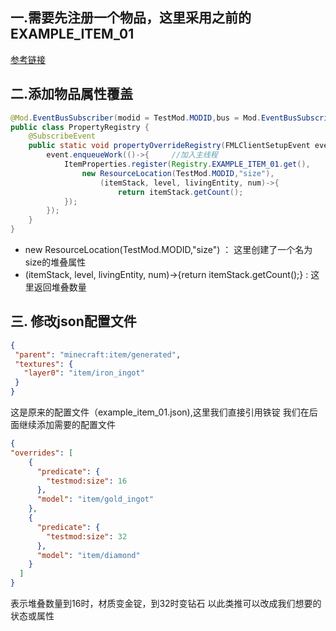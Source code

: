 ## 一.需要先注册一个物品，这里采用之前的EXAMPLE_ITEM_01
[参考链接](https://xxxyjade17.github.io/NeoForge.github.io/post/01.-zhu-ce-wu-pin-he-fang-kuai.html)
## 二.添加物品属性覆盖
```java
@Mod.EventBusSubscriber(modid = TestMod.MODID,bus = Mod.EventBusSubscriber.Bus.MOD,value = Dist.CLIENT)
public class PropertyRegistry {
    @SubscribeEvent
    public static void propertyOverrideRegistry(FMLClientSetupEvent event){
        event.enqueueWork(()->{     //加入主线程
            ItemProperties.register(Registry.EXAMPLE_ITEM_01.get(),
                new ResourceLocation(TestMod.MODID,"size"),
                    (itemStack, level, livingEntity, num)->{
                        return itemStack.getCount();
            });
        });
    }
}
```
-  new ResourceLocation(TestMod.MODID,"size") ： 这里创建了一个名为size的堆叠属性
- (itemStack, level, livingEntity, num)->{return itemStack.getCount();} :   这里返回堆叠数量
## 三. 修改json配置文件
```json
{
 "parent": "minecraft:item/generated",
 "textures": {
   "layer0": "item/iron_ingot"
 }
}
```
这是原来的配置文件（example_item_01.json),这里我们直接引用铁锭
我们在后面继续添加需要的配置文件
```json
{
"overrides": [
    {
      "predicate": {
        "testmod:size": 16
      },
      "model": "item/gold_ingot"
    },
    {
      "predicate": {
        "testmod:size": 32
      },
      "model": "item/diamond"
    }
  ]
}
```
表示堆叠数量到16时，材质变金锭，到32时变钻石
以此类推可以改成我们想要的状态或属性